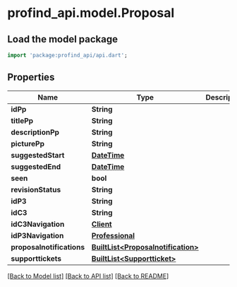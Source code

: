 # profind_api.model.Proposal

## Load the model package
```dart
import 'package:profind_api/api.dart';
```

## Properties
Name | Type | Description | Notes
------------ | ------------- | ------------- | -------------
**idPp** | **String** |  | [optional] 
**titlePp** | **String** |  | [optional] 
**descriptionPp** | **String** |  | [optional] 
**picturePp** | **String** |  | [optional] 
**suggestedStart** | [**DateTime**](DateTime.md) |  | [optional] 
**suggestedEnd** | [**DateTime**](DateTime.md) |  | [optional] 
**seen** | **bool** |  | [optional] 
**revisionStatus** | **String** |  | [optional] 
**idP3** | **String** |  | [optional] 
**idC3** | **String** |  | [optional] 
**idC3Navigation** | [**Client**](Client.md) |  | [optional] 
**idP3Navigation** | [**Professional**](Professional.md) |  | [optional] 
**proposalnotifications** | [**BuiltList&lt;Proposalnotification&gt;**](Proposalnotification.md) |  | [optional] 
**supporttickets** | [**BuiltList&lt;Supportticket&gt;**](Supportticket.md) |  | [optional] 

[[Back to Model list]](../README.md#documentation-for-models) [[Back to API list]](../README.md#documentation-for-api-endpoints) [[Back to README]](../README.md)


